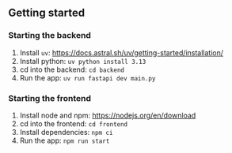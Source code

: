 ## Getting started

### Starting the backend
1. Install `uv`: https://docs.astral.sh/uv/getting-started/installation/
2. Install python: `uv python install 3.13`
3. cd into the backend: `cd backend`
3. Run the app: `uv run fastapi dev main.py`

### Starting the frontend
1. Install node and npm: https://nodejs.org/en/download
2. cd into the frontend: `cd frontend`
3. Install dependencies: `npm ci`
4. Run the app: `npm run start`